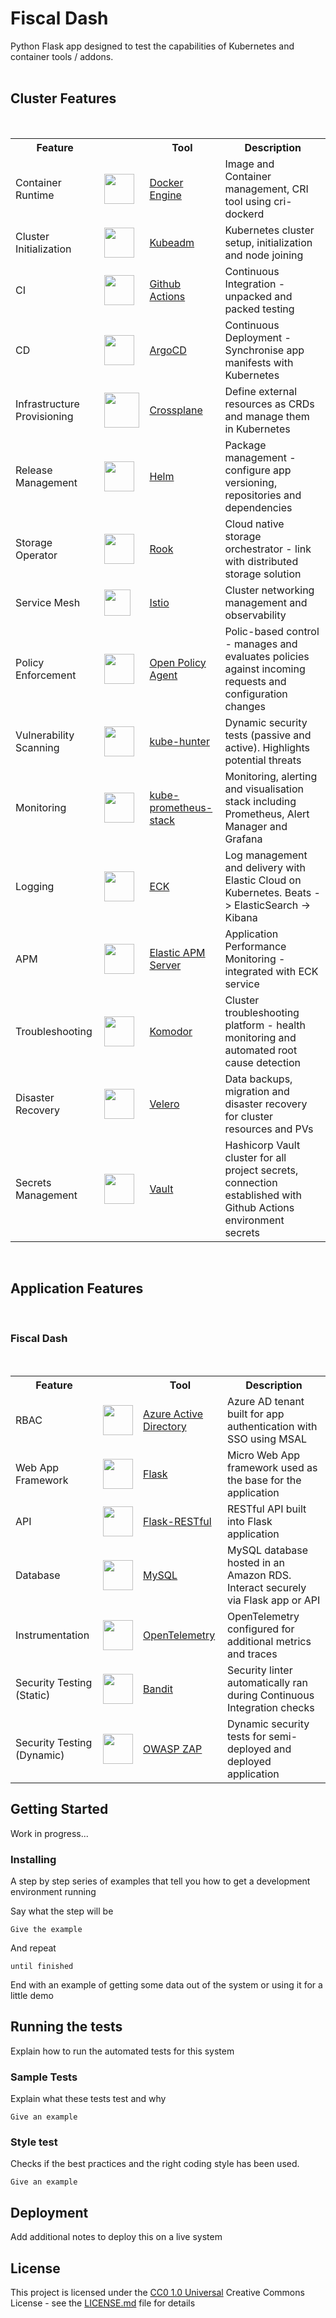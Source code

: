 # Fiscal Dash

Python Flask app designed to test the capabilities of Kubernetes and container tools / addons.
<br> 
<br> 

## Cluster Features
<br> 
<table>
    <tr>
        <th>Feature</th>
        <th></th>
        <th>Tool</th>
        <th>Description</th>
    </tr>
    <tr>
        <td>Container Runtime</td>
        <td><img width="48" src="https://www.docker.com/wp-content/uploads/2022/03/Moby-logo.png"></td>
        <td><a href="https://www.docker.com/">Docker Engine</a></td>
        <td>Image and Container management, CRI tool using cri-dockerd</td>
    </tr>
    <tr>
        <td>Cluster Initialization</td>
        <td><img width="48" src="https://user-images.githubusercontent.com/22591623/59856252-74656b00-936e-11e9-8dd9-d6092845981b.png"></td>
        <td><a href="https://kubernetes.io/docs/reference/setup-tools/kubeadm/">Kubeadm</a></td>
        <td>Kubernetes cluster setup, initialization and node joining</td>
    </tr>
    <tr>
        <td>CI</td>
        <td><img width="48" src="https://avatars.githubusercontent.com/u/44036562?s=200&v=4)"></td>
        <td><a href=https://github.com/features/actions>Github Actions</a></td>
        <td>Continuous Integration - unpacked and packed testing</td>
    </tr>
    <tr>
        <td>CD</td>
        <td><img width="48" src="https://cncf-branding.netlify.app/img/projects/argo/icon/color/argo-icon-color.svg"></td>
        <td><a href="https://argoproj.github.io/cd">ArgoCD</a></td>
        <td>Continuous Deployment - Synchronise app manifests with Kubernetes</td>
    </tr>
    <tr>
        <td>Infrastructure Provisioning</td>
        <td><img width="56" src="https://cncf-branding.netlify.app/img/projects/crossplane/icon/color/crossplane-icon-color.png"></td>
        <td><a href="https://www.crossplane.io/">Crossplane</a></td>
        <td>Define external resources as CRDs and manage them in Kubernetes</td>
    </tr>
    <tr>
        <td>Release Management</td>
        <td><img width="48" src="https://cncf-branding.netlify.app/img/projects/helm/icon/color/helm-icon-color.png"></td>
        <td><a href="https://helm.sh/">Helm</a></td>
        <td>Package management - configure app versioning, repositories and dependencies</td>
    </tr>
    <tr>
        <td>Storage Operator</td>
        <td><img width="48" src="https://cncf-branding.netlify.app/img/projects/rook/icon/color/rook-icon-color.png"></td>
        <td><a href="https://rook.io/">Rook</a></td>
        <td>Cloud native storage orchestrator - link with distributed storage solution</td>
    </tr>
    <tr>
        <td>Service Mesh</td>
        <td><img width="42" src="https://upload.wikimedia.org/wikipedia/commons/thumb/a/a1/Istio-bluelogo-nobackground-unframed.svg/1365px-Istio-bluelogo-nobackground-unframed.svg.png"></td>
        <td><a href="https://istio.io/">Istio</a></td>
        <td>Cluster networking management and observability</td>
    </tr>
    <tr>
        <td>Policy Enforcement</td>
        <td><img width="48" src="https://landscape.cncf.io/logos/open-policy-agent-opa.svg"></td>
        <td><a href="https://www.openpolicyagent.org/">Open Policy Agent</a></td>
        <td>Polic-based control - manages and evaluates policies against incoming requests and configuration changes</td>
    </tr>
    <tr>
        <td>Vulnerability Scanning</td>
        <td><img width="48" src="https://api.civo.com/k3s-marketplace/kube-hunter.png"></td>
        <td><a href="https://github.com/aquasecurity/kube-hunter">kube-hunter</a></td>
        <td>Dynamic security tests (passive and active). Highlights potential threats </td>
    </tr>
    <tr>
        <td>Monitoring</td>
        <td><img width="48" src="https://artifacthub.io/image/0503add5-3fce-4b63-bbf3-b9f649512a86@1x"></td>
        <td><a href="https://artifacthub.io/packages/helm/prometheus-community/kube-prometheus-stack">kube-prometheus-stack</a></td>
        <td>Monitoring, alerting and visualisation stack including Prometheus, Alert Manager and Grafana</td>
    </tr>
    <tr>
        <td>Logging</td>
        <td><img width="48" src="https://seeklogo.com/images/E/elasticsearch-logo-C75C4578EC-seeklogo.com.png"></td>
        <td><a href="https://www.elastic.co/guide/en/cloud-on-k8s/2.8/k8s-quickstart.html">ECK</a></td>
        <td>Log management and delivery with Elastic Cloud on Kubernetes. Beats -> ElasticSearch -> Kibana</td>
    </tr>
    <tr>
        <td>APM</td>
        <td><img width="48" src="https://static-www.elastic.co/v3/assets/bltefdd0b53724fa2ce/blt5ceddec3c8f0ca55/5d082bb6877575d0584761ac/logo-apm-32-color.svg"></td>
        <td><a href="https://www.elastic.co/guide/en/cloud-on-k8s/2.8/k8s-apm-server.html">Elastic APM Server</a></td>
        <td>Application Performance Monitoring - integrated with ECK service</td>
    </tr>
    <tr>
        <td>Troubleshooting</td>
        <td><img width="48" src="https://lh5.googleusercontent.com/-hf9J6_pbnTk/AAAAAAAAAAI/AAAAAAAAAAA/-Ewgawd0NH4/s44-p-k-no-ns-nd/photo.jpg"></td>
        <td><a href="https://komodor.com/">Komodor</a></td>
        <td>Cluster troubleshooting platform - health monitoring and automated root cause detection</td>
    </tr>
    <tr>
        <td>Disaster Recovery</td>
        <td><img width="48" src="https://velero.io/img/Velero.svg"></td>
        <td><a href="https://velero.io/">Velero</a></td>
        <td>Data backups, migration and disaster recovery for cluster resources and PVs</td>
    </tr>
    <tr>
        <td>Secrets Management</td>
        <td><img width="48" src="https://www.nicepng.com/png/full/827-8272881_vault-logo-black-and-white-hashicorp-vault-logo.png"></td>
        <td><a href="https://www.vaultproject.io/">Vault</a></td>
        <td>Hashicorp Vault cluster for all project secrets, connection established with Github Actions environment secrets</td>
    </tr>
    <!-- Add more rows for other tools -->
</table>
<br>

## Application Features
<br>

### Fiscal Dash
<br>
<table>
    <tr>
        <th>Feature</th>
        <th></th>
        <th>Tool</th>
        <th>Description</th>
    </tr>
    <tr>
        <td>RBAC</td>
        <td><img width="48" src="https://upload.wikimedia.org/wikipedia/commons/thumb/f/fa/Microsoft_Azure.svg/1200px-Microsoft_Azure.svg.png"></td>
        <td><a href="https://azure.microsoft.com/en-gb/products/active-directory">Azure Active Directory</a></td>
        <td>Azure AD tenant built for app authentication with SSO using MSAL</td>
    </tr>
    <tr>
        <td>Web App Framework</td>
        <td><img width="48" src="https://cdn.icon-icons.com/icons2/2389/PNG/512/flask_logo_icon_145276.png"></td>
        <td><a href="https://kubernetes.io/docs/reference/setup-tools/kubeadm/">Flask</a></td>
        <td>Micro Web App framework used as the base for the application</td>
    </tr>
    <tr>
        <td>API</td>
        <td><img width="48" src="https://restfulapi.net/wp-content/uploads/rest.png"></td>
        <td><a href="https://www.redhat.com/en/topics/api/what-is-a-rest-api">Flask-RESTful</a></td>
        <td>RESTful API built into Flask application</td>
    </tr>
        <tr>
        <td>Database</td>
        <td><img width="48" src="https://1000logos.net/wp-content/uploads/2020/08/MySQL-Logo.png"></td>
        <td><a href="https://www.mysql.com/">MySQL</a></td>
        <td>MySQL database hosted in an Amazon RDS. Interact securely via Flask app or API</td>
    </tr>
    <tr>
        <td>Instrumentation</td>
        <td><img width="48" src="https://cncf-branding.netlify.app/img/projects/opentelemetry/icon/color/opentelemetry-icon-color.png"></td>
        <td><a href="https://opentelemetry.io/">OpenTelemetry</a></td>
        <td>OpenTelemetry configured for additional metrics and traces</td>
    </tr>
    <tr>
        <td>Security Testing (Static)</td>
        <td><img width="48" src="https://files.readme.io/bb9fa64-bandit-logo.png"></td>
        <td><a href="https://github.com/PyCQA/bandit">Bandit</a></td>
        <td>Security linter automatically ran during Continuous Integration checks</td>
    </tr>
    <tr>
        <td>Security Testing (Dynamic)</td>
        <td><img width="48" src="https://avatars.githubusercontent.com/u/6716868?s=280&v=4"></td>
        <td><a href="https://www.zaproxy.org/">OWASP ZAP</a></td>
        <td>Dynamic security tests for semi-deployed and deployed application</td>
    </tr>
    <!-- Add more rows for other tools -->
</table>

## Getting Started

Work in progress...

### Installing

A step by step series of examples that tell you how to get a development
environment running

Say what the step will be

    Give the example

And repeat

    until finished

End with an example of getting some data out of the system or using it
for a little demo

## Running the tests

Explain how to run the automated tests for this system

### Sample Tests

Explain what these tests test and why

    Give an example

### Style test

Checks if the best practices and the right coding style has been used.

    Give an example

## Deployment

Add additional notes to deploy this on a live system

## License

This project is licensed under the [CC0 1.0 Universal](LICENSE.md)
Creative Commons License - see the [LICENSE.md](LICENSE.md) file for
details
